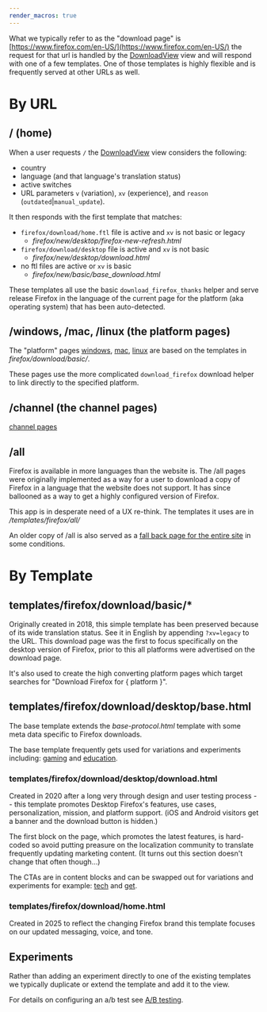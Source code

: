 ```yaml
---
render_macros: true
---
```


What we typically refer to as the "download page" is [https://www.firefox.com/en-US/](https://www.firefox.com/en-US/) the request for that url is handled by the [DownloadView](https://github.com/mozmeao/springfield/blob/5ea60084360e5b434d1a2fd5cd4e09fc0a180b94/springfield/firefox/views.py#L438) view and will respond with one of a few templates. One of those templates is highly flexible and is frequently served at other URLs as well.

# By URL

## / (home)

When a user requests `/` the [DownloadView](https://github.com/mozmeao/springfield/blob/5ea60084360e5b434d1a2fd5cd4e09fc0a180b94/springfield/firefox/views.py#L438) view considers the following:

- country
- language (and that language's translation status)
- active switches
- URL parameters `v` (variation), `xv` (experience), and `reason` (`outdated`|`manual_update`).

It then responds with the first template that matches:

- `firefox/download/home.ftl` file is active and `xv` is not basic or legacy
  - *firefox/new/desktop/firefox-new-refresh.html*
- `firefox/download/desktop` file is active and `xv` is not basic
  - *firefox/new/desktop/download.html*
- no ftl files are active or `xv` is basic
  - *firefox/new/basic/base_download.html*

These templates all use the basic `download_firefox_thanks` helper and serve release Firefox in the language of the current page for the platform (aka operating system) that has been auto-detected.

## /windows, /mac, /linux (the platform pages)

The "platform" pages [windows](https://www.firefox.com/browsers/desktop/windows/), [mac](https://www.firefox.com/browsers/desktop/mac), [linux](https://www.firefox.com/browsers/desktop/linux/) are based on the templates in *firefox/download/basic/*.

These pages use the more complicated `download_firefox` download helper to link directly to the specified platform.

## /channel (the channel pages)

[channel pages](https://www.firefox.com/channel/desktop/)

## /all

Firefox is available in more languages than the website is. The /all pages were originally implemented as a way for a user to download a copy of Firefox in a language that the website does not support. It has since ballooned as a way to get a highly configured version of Firefox.

This app is in desperate need of a UX re-think. The templates it uses are in */templates/firefox/all/*

An older copy of /all is also served as a [fall back page for the entire site](https://github.com/mozmeao/www-error-page) in some conditions.

# By Template

## templates/firefox/download/basic/*

Originally created in 2018, this simple template has been preserved because of its wide translation status. See it in English by appending `?xv=legacy` to the URL. This download page was the first to focus specifically on the desktop version of Firefox, prior to this all platforms were advertised on the download page.

It's also used to create the high converting platform pages which target searches for "Download Firefox for { platform }".

## templates/firefox/download/desktop/base.html

The base template extends the *base-protocol.html* template with some meta data specific to Firefox downloads.

The base template frequently gets used for variations and experiments including: [gaming](http://localhost:8000/en-GB/firefox/landing/gaming/) and [education](http://localhost:8000/en-GB/firefox/landing/education/).

### templates/firefox/download/desktop/download.html

Created in 2020 after a long very through design and user testing process -- this template promotes Desktop Firefox's features, use cases, personalization, mission, and platform support. (iOS and Android visitors get a banner and the download button is hidden.)

The first block on the page, which promotes the latest features, is hard-coded so avoid putting preasure on the localization community to translate frequently updating marketing content. (It turns out this section doesn't change that often though...)

The CTAs are in content blocks and can be swapped out for variations and experiments for example: [tech](http://localhost:8000/en-GB/firefox/landing/tech/) and [get](http://localhost:8000/en-GB/firefox/landing/get/).

### templates/firefox/download/home.html

Created in 2025 to reflect the changing Firefox brand this template focuses on our updated messaging, voice, and tone.

## Experiments

Rather than adding an experiment directly to one of the existing templates we typically duplicate or extend the template and add it to the view.

For details on configuring an a/b test see [A/B testing](../abtest.md).
